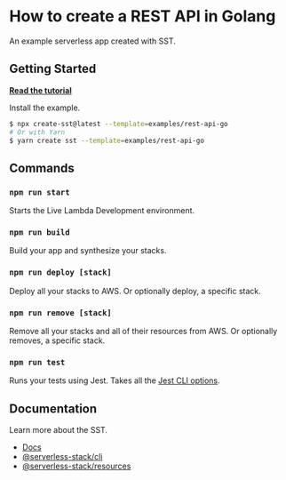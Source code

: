 # How to create a REST API in Golang

An example serverless app created with SST.

## Getting Started

[**Read the tutorial**](https://sst.dev/examples/how-to-create-a-rest-api-in-golang-with-serverless.html)

Install the example.

```bash
$ npx create-sst@latest --template=examples/rest-api-go
# Or with Yarn
$ yarn create sst --template=examples/rest-api-go
```

## Commands

### `npm run start`

Starts the Live Lambda Development environment.

### `npm run build`

Build your app and synthesize your stacks.

### `npm run deploy [stack]`

Deploy all your stacks to AWS. Or optionally deploy, a specific stack.

### `npm run remove [stack]`

Remove all your stacks and all of their resources from AWS. Or optionally removes, a specific stack.

### `npm run test`

Runs your tests using Jest. Takes all the [Jest CLI options](https://jestjs.io/docs/en/cli).

## Documentation

Learn more about the SST.

- [Docs](https://docs.sst.dev/)
- [@serverless-stack/cli](https://docs.sst.dev/packages/cli)
- [@serverless-stack/resources](https://docs.sst.dev/packages/resources)
